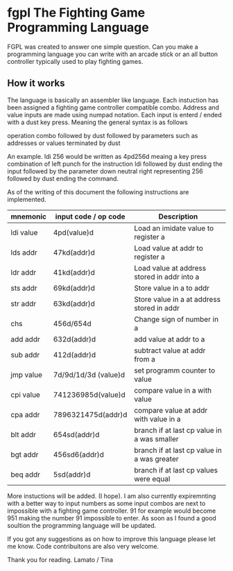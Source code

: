 # fgpl The Fighting Game Programming Language

FGPL was created to answer one simple question. Can you make a programming language you can write with an arcade stick or an all button controller typically used to play fighting games.

## How it works

The language is basically an assembler like language. Each instuction has been assigned a fighting game controller compatible combo.
Address and value inputs are made using numpad notation. Each input is enterd / ended with a dust key press. Meaning the general syntax is as follows

operation combo followed by dust followed by parameters such as addresses or values terminated by dust

An example.
ldi 256 would be written as 4pd256d
meaing a key press combination of left punch for the instruction ldi followed by dust ending the input followed by the parameter down neutral right representing 256 followed by dust ending the command.

As of the writing of this document the following instructions are implemented.

| mnemonic  | input code / op code | Description                                 |
|-----------|----------------------|-------------------------------------------- |
| ldi value | 4pd(value)d          | Load an imidate value to register a         |
| lds addr  | 47kd(addr)d          | Load value at addr to register a            |
| ldr addr  | 41kd(addr)d          | Load value at address stored in addr into a |
| sts addr  | 69kd(addr)d          | Store value in a to addr                    |
| str addr  | 63kd(addr)d          | Store value in a at address stored in addr  |
| chs       | 456d/654d            | Change sign of number in a                  |
| add addr  | 632d(addr)d          | add value at addr to a                      |
| sub addr  | 412d(addr)d          | subtract value at addr from a               |
| jmp value | 7d/9d/1d/3d (value)d | set programm counter to value               |
| cpi value | 741236985d(value)d   | compare value in a with value               |
| cpa addr  | 7896321475d(addr)d   | compare value at addr with value in a       |
| blt addr  | 654sd(addr)d         | branch if at last cp value in a was smaller |
| bgt addr  | 456sd6(addr)d        | branch if at last cp value in a was greater |
| beq addr  | 5sd(addr)d           | branch if at last cp values were equal      |

More instuctions will be added. (I hope). I am also currently expiremnting with a better way to input numbers as some input combos are next to impossible with a fighting game controller. 91 for example would become 951 making the number 91 impossible to enter. As soon as I found a good soultion the programming language will be updated.

If you got any suggestions as on how to improve this language please let me know.
Code contribuitons are also very welcome.

Thank you for reading.
Lamato / Tina
